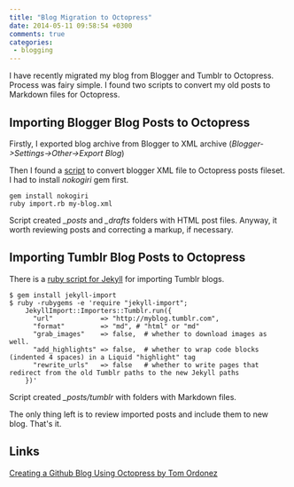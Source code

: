 ```yaml
---
title: "Blog Migration to Octopress"
date: 2014-05-11 09:58:54 +0300
comments: true
categories:
 - blogging
---
```

I have recently migrated my blog from Blogger and Tumblr to Octopress.
Process was fairy simple. I found two scripts to convert my old posts to Markdown files for Octopress.
<!--more-->
## Importing Blogger Blog Posts to Octopress

Firstly, I exported blog archive from Blogger to XML archive (_Blogger->Settings->Other->Export Blog_)

Then I found a [script][blogger-import] to convert blogger XML file to Octopress posts fileset. I had to install _nokogiri_ gem first.

    gem install nokogiri
    ruby import.rb my-blog.xml

Script created _\_posts_ and _\_drafts_ folders with HTML post files. Anyway, it worth reviewing posts and correcting a markup, if necessary.

## Importing Tumblr Blog Posts to Octopress

There is a [ruby script for Jekyll][tumblr-import] for importing Tumblr blogs.

    $ gem install jekyll-import
    $ ruby -rubygems -e 'require "jekyll-import";
        JekyllImport::Importers::Tumblr.run({
          "url"            => "http://myblog.tumblr.com",
          "format"         => "md", # "html" or "md"
          "grab_images"    => false,  # whether to download images as well.
          "add_highlights" => false,  # whether to wrap code blocks (indented 4 spaces) in a Liquid "highlight" tag
          "rewrite_urls"   => false   # whether to write pages that redirect from the old Tumblr paths to the new Jekyll paths
        })'

Script created _\_posts/tumblr_ with folders with Markdown files.

The only thing left is to review imported posts and include them to new blog.
That's it.

## Links
  [Creating a Github Blog Using Octopress by Tom Ordonez](http://www.tomordonez.com/blog/2012/06/04/creating-a-github-blog-using-octopress/)

  [blogger-import]: https://gist.github.com/juniorz/1564581 "Import a blogger archive to jekyll (octopress version)"
  [tumblr-import]: http://import.jekyllrb.com/docs/tumblr/ "Jekyll importer for Tumblr"
